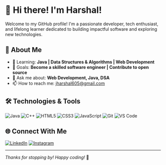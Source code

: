 # 👋 Hi there! I'm Harshal!

Welcome to my GitHub profile! I'm a passionate developer, tech enthusiast, and lifelong learner dedicated to building impactful software and exploring new technologies.

## 🚀 About Me

- 🌱 Learning: **Java | Data Structures & Algorithms | Web Development**
- 🎯 Goals: **Become a skilled software engineer | Contribute to open source**
- 💬 Ask me about: **Web Development, Java, DSA**
- 📫 How to reach me: [jharshal605@gmail.com](mailto:your.email@example.com)

## 🛠️ Technologies & Tools

![Java](https://img.shields.io/badge/-Java-007396?style=flat&logo=java)
![C++](https://img.shields.io/badge/-C++-00599C?style=flat&logo=cplusplus)
![HTML5](https://img.shields.io/badge/-HTML5-E34F26?style=flat&logo=html5)
![CSS3](https://img.shields.io/badge/-CSS3-1572B6?style=flat&logo=css3)
![JavaScript](https://img.shields.io/badge/-JavaScript-F7DF1E?style=flat&logo=javascript)
![Git](https://img.shields.io/badge/-Git-F05032?style=flat&logo=git)
![VS Code](https://img.shields.io/badge/-VS%20Code-007ACC?style=flat&logo=visual-studio-code)

## 🌐 Connect With Me

[![LinkedIn](https://img.shields.io/badge/-LinkedIn-0A66C2?style=flat&logo=linkedin)](https://www.linkedin.com/in/jainharshalll)
[![Instagram](https://img.shields.io/badge/-Instagram-E4405F?style=flat&logo=instagram)](https://instagram.com/jain__harshal)

---

_Thanks for stopping by! Happy coding!_ 🚀
